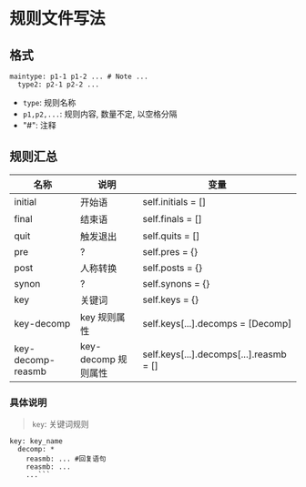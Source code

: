 # 规则文件写法

## 格式

```terminal
maintype: p1-1 p1-2 ... # Note ...
  type2: p2-1 p2-2 ...

```

- `type`: 规则名称
- `p1,p2,...`: 规则内容, 数量不定, 以空格分隔
- "#": 注释

## 规则汇总

| 名称 | 说明 | 变量 |
| ---- | ---- | ---- |
| initial | 开始语 | self.initials = [] |
| final | 结束语 |  self.finals = [] |
| quit | 触发退出 | self.quits = [] |
| pre | ? | self.pres = {} |
| post | 人称转换 | self.posts = {} |
| synon | ? | self.synons = {} |
| key | 关键词 | self.keys = {} |
| key-decomp | key 规则属性 | self.keys[...].decomps = [Decomp] |
| key-decomp-reasmb | key-decomp 规则属性 | self.keys[...].decomps[...].reasmb = [] |

### 具体说明

> `key`: 关键词规则
>
``` 格式
key: key_name
  decomp: *
    reasmb: ... #回复语句
    reasmb: ...
    ...```
